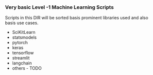 ### Very basic Level -1 Machine Learning Scripts 
Scripts in this DIR will be sorted basis prominent libraries used and also basis use cases. 

- SciKitLearn 
- statsmodels
- pytorch
- keras
- tensorflow
- streamlit
- langchain
- others - TODO 

